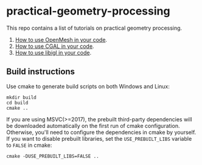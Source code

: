 # practical-geometry-processing

This repo contains a list of tutorials on practical geometry processing.

1. [How to use OpenMesh in your code](https://github.com/unclejimbo/practical-geometry-processing/tree/master/use_openmesh).
2. [How to use CGAL in your code](https://github.com/unclejimbo/practical-geometry-processing/tree/master/use_cgal).
3. [How to use libigl in your code](https://github.com/unclejimbo/practical-geometry-processing/tree/master/use_libigl).

## Build instructions

Use cmake to generate build scripts on both Windows and Linux:

```
mkdir build
cd build
cmake ..
```

If you are using MSVC(>=2017), the prebuilt third-party dependencies will be downloaded automatically on the first run of cmake configuration. Otherwise, you'll need to configure the dependencies in cmake by yourself. If you want to disable prebuilt libraries, set the `USE_PREBUILT_LIBS` variable to `FALSE` in cmake:

```
cmake -DUSE_PREBUILT_LIBS=FALSE ..
```

